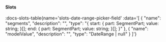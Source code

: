<!-- This file was automatic generated. Do not edit it manually -->


#### Slots

:docs-slots-table{name='slots-date-range-picker-field' :data='[
  {
    "name": "segments",
    "description": "",
    "type": "{ start: { part: SegmentPart; value: string; }[]; end: { part: SegmentPart; value: string; }[]; }"
  },
  {
    "name": "modelValue",
    "description": "",
    "type": "DateRange | null"
  }
]'} 
